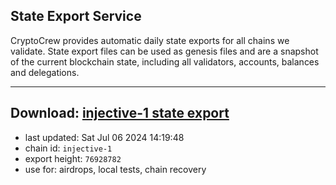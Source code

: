 ## State Export Service
CryptoCrew provides automatic daily state exports for all chains we validate. State export files can be used as genesis files and are a snapshot of the current blockchain state, including all validators, accounts, balances and delegations.

---
**Download: [injective-1 state export](https://dl-eu2.ccvalidators.com/SERVICE/injective/injective-1_export_76928782.json)**
---

- last updated: Sat Jul 06 2024 14:19:48
- chain id: `injective-1`
- export height: `76928782`
- use for: airdrops, local tests, chain recovery
